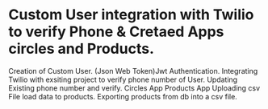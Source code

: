 # Custom User integration with Twilio to verify Phone & Cretaed Apps circles and Products.
Creation of Custom User. 
(Json Web Token)Jwt Authentication.
Integrating Twilio with exsiting project to verify phone number of User.
Updating Existing phone number and verify.
Circles App
Products App
Uploading csv File load data to products.
Exporting products from db into a csv file.
